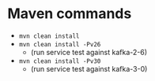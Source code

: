 # Maven commands 
- `mvn clean install`
- `mvn clean install -Pv26`
  - (run service test against kafka-2-6)
- `mvn clean install -Pv30`
  - (run service test against kafka-3-0)

